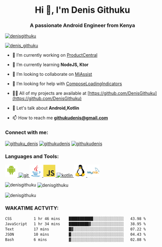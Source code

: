 <h1 align="center">Hi 👋, I'm Denis Githuku</h1>
<h3 align="center">A passionate Android Engineer from Kenya</h3>

<p align="left"> <a href="https://github.com/ryo-ma/github-profile-trophy"><img src="https://github-profile-trophy.vercel.app/?username=denisgithuku" alt="denisgithuku" /></a> </p>

<p align="left"><a href="https://twitter.com/@denis_githuku" target="blank"><img src="https://img.shields.io/twitter/follow/denis_githuku?logo=twitter&style=for-the-badge" alt="denis_githuku" /></a></p>

- 🔭 I’m currently working on [ProductCentral](https://github.com/DenisGithuku/product-central)

- 🌱 I’m currently learning **NodeJS, Ktor**

- 👯 I’m looking to collaborate on [MiAssist](https://github.com/DenisGithuku/MiAssist)

- 🤝 I’m looking for help with [ComposeLoadingIndicators](https://github.com/DenisGithuku/ComposeLoadingIndicators)

- 👨‍💻 All of my projects are available at [https://github.com/DenisGithuku](https://github.com/DenisGithuku)

- 💬 Let's talk about **Android,Kotlin**

- 📫 How to reach me **githukudenis@gmail.com**

<h3 align="left">Connect with me:</h3>
<p align="left">
<a href="https://twitter.com/@denis_githuku" target="blank"><img align="center" src="https://raw.githubusercontent.com/rahuldkjain/github-profile-readme-generator/master/src/images/icons/Social/twitter.svg" alt="githuku_denis" height="30" width="40" /></a>
<a href="https://linkedin.com/in/githukudenis" target="blank"><img align="center" src="https://raw.githubusercontent.com/rahuldkjain/github-profile-readme-generator/master/src/images/icons/Social/linked-in-alt.svg" alt="githukudenis" height="30" width="40" /></a>
<a href="https://www.leetcode.com/githukudenis" target="blank"><img align="center" src="https://raw.githubusercontent.com/rahuldkjain/github-profile-readme-generator/master/src/images/icons/Social/leet-code.svg" alt="githukudenis" height="30" width="40" /></a>
</p>

<h3 align="left">Languages and Tools:</h3>
<p align="left"> <a href="https://developer.android.com" target="_blank" rel="noreferrer"> <img src="https://raw.githubusercontent.com/devicons/devicon/master/icons/android/android-original-wordmark.svg" alt="android" width="40" height="40"/> </a> <a href="https://git-scm.com/" target="_blank" rel="noreferrer"> <img src="https://www.vectorlogo.zone/logos/git-scm/git-scm-icon.svg" alt="git" width="40" height="40"/> </a> <a href="https://www.java.com" target="_blank" rel="noreferrer"> <img src="https://raw.githubusercontent.com/devicons/devicon/master/icons/java/java-original.svg" alt="java" width="40" height="40"/> </a> <a href="https://developer.mozilla.org/en-US/docs/Web/JavaScript" target="_blank" rel="noreferrer"> <img src="https://raw.githubusercontent.com/devicons/devicon/master/icons/javascript/javascript-original.svg" alt="javascript" width="40" height="40"/> </a> <a href="https://kotlinlang.org" target="_blank" rel="noreferrer"> <img src="https://www.vectorlogo.zone/logos/kotlinlang/kotlinlang-icon.svg" alt="kotlin" width="40" height="40"/> </a> <a href="https://www.linux.org/" target="_blank" rel="noreferrer"> <img src="https://raw.githubusercontent.com/devicons/devicon/master/icons/linux/linux-original.svg" alt="linux" width="40" height="40"/> </a> <a href="https://www.mysql.com/" target="_blank" rel="noreferrer"> <img src="https://raw.githubusercontent.com/devicons/devicon/master/icons/mysql/mysql-original-wordmark.svg" alt="mysql" width="40" height="40"/> </a> </p>

<p><img align="left" src="https://github-readme-stats.vercel.app/api/top-langs?username=denisgithuku&show_icons=true&locale=en&layout=compact" alt="denisgithuku" /></p>

<p>&nbsp;<img align="center" src="https://github-readme-stats.vercel.app/api?username=denisgithuku&show_icons=true&locale=en" alt="denisgithuku" /></p>

<p><img align="center" src="https://github-readme-streak-stats.herokuapp.com/?user=denisgithuku&" alt="denisgithuku" /></p>


<h3 align="left">WAKATIME ACTVITY:</h3>
<!--START_SECTION:waka-->

```txt
CSS          1 hr 46 mins    ███████████░░░░░░░░░░░░░░   43.98 %
JavaScript   1 hr 34 mins    █████████▓░░░░░░░░░░░░░░░   38.95 %
Text         17 mins         █▓░░░░░░░░░░░░░░░░░░░░░░░   07.22 %
JSON         10 mins         █░░░░░░░░░░░░░░░░░░░░░░░░   04.43 %
Bash         6 mins          ▓░░░░░░░░░░░░░░░░░░░░░░░░   02.88 %
```

<!--END_SECTION:waka-->
